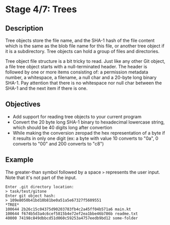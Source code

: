 # Stage 4/7: Trees
## Description
Tree objects store the file name, and the SHA-1 hash of the file content which is the same as the blob file name for this file, or another tree object if it is a subdirectory. Tree objects can hold a group of files and directories.

Tree object file structure is a bit tricky to read. Just like any other Git object, a file tree object starts with a null-terminated header. The header is followed by one or more items consisting of: a permission metadata number, a whitespace, a filename, a null char and a 20-byte long binary SHA-1. Pay attention that there is no whitespace nor null char between the SHA-1 and the next item if there is one.

## Objectives
- Add support for reading tree objects to your current program
- Convert the 20 byte long SHA-1 binary to hexadecimal lowercase string, which should be 40 digits long after convertion
- While making the conversion zeropad the hex representation of a byte if it results in only one digit (ex: a byte with value 10 converts to "0a", 0 converts to "00" and 200 converts to "c8")

## Example
The greater-than symbol followed by a space `>` represents the user input. Note that it's not part of the input.
```
Enter .git directory location:
> task/test/gitone
Enter git object hash:
> 109e8050b41bd10b81be0a51a5e67327f5609551
*TREE*
100644 2b26c15c04375d90203783fb4c2a45ff04b571a6 main.kt
100644 f674b5d3a4c6cef5815b4e72ef2ea1bbe46b786b readme.txt
40000 74198c849dbbcd51d060c59253a4757eedb9bd12 some-folder
```
